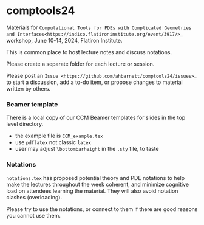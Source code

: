 # comptools24

Materials for `Computational Tools for PDEs with Complicated Geometries and Interfaces<https://indico.flatironinstitute.org/event/3917/>`_ workshop, June 10-14, 2024, Flatiron Institute.

This is common place to host lecture notes and discuss notations.

Please create a separate folder for each lecture or session.

Please post an `Issue <https://github.com/ahbarnett/comptools24/issues>`_ to start a discussion, add a to-do item, or propose changes to material written by others.


### Beamer template

There is a local copy of our CCM Beamer templates for slides in the top
level directory.

* the example file is `CCM_example.tex`
* use `pdflatex` not classic `latex`
* user may adjust `\bottombarheight` in the `.sty` file, to taste


### Notations

`notations.tex` has proposed potential theory and PDE notations to help make the lectures throughout the week coherent, and minimize cognitive load on attendees learning the material. They will also avoid notation clashes (overloading).

Please try to use the notations, or connect to them if there are good reasons you cannot use them.




